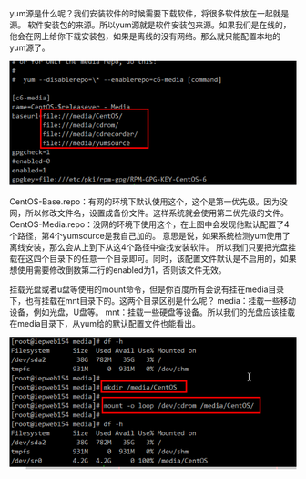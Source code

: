 yum源是什么呢？我们安装软件的时候需要下载软件，将很多软件放在一起就是源。
软件安装包的来源。所以yum源就是软件安装包来源。如果我们是在线的，他会在网上给你下载安装包，如果是离线的没有网络。那么就只能配置本地的yum源了。

![](assert/yum.png)

CentOS-Base.repo：有网的环境下默认使用这个，这个是第一优先级。因为没网，所以修改文件名，设置成备份文件。这样系统就会使用第二优先级的文件。
CentOS-Media.repo：没网的环境下使用这个，在上图中会发现他默认配置了4个路径，第4个yumsource是我自己加的。
意思是说，如果系统检测yum使用了离线安装，那么会从上到下从这4个路径中查找安装软件。
所以我们只要把光盘挂载在这四个目录下的任意一个目录即可。同时，该配置文件默认是不启用的，如果想使用需要修改倒数第二行的enabled为1，否则该文件无效。

挂载光盘或者u盘等使用的mount命令，但是你百度所有会说有挂在media目录下，也有挂载在mnt目录下的。这两个目录区别是什么呢？
media：挂载一些移动设备，例如光盘，U盘等。
mnt：挂载一些硬盘等设备。所以我们的光盘应该挂载在media目录下，从yum给的默认配置文件也能看出。

![](assert/mount-usb-into-system.png)

